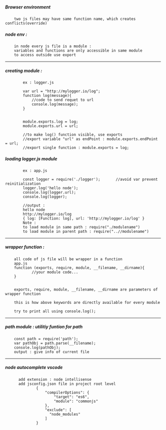 ##### Browser environment        
        two js files may have same function name, which creates conflicts(override)

##### node env :
        in node every js file is a module : 
        variables and functions are only accessible in same module
        to access outside use export


---

##### creating module : 
            ex : logger.js

            var url = "http://mylogger.io/log";
            function log(message){
                //code to send requet to url
                console.log(message);
            }


            module.exports.log = log;
            module.exports.url = url;

            //to make log() function visible, use exports            
            //export variable "url" as endPoint : module.exports.endPoint = url;
            //export single function : module.exports = log;            

##### loading logger.js module
            ex : app.js
            
            const logger = require('./logger');       //avoid var prevent reinitialization
            logger.log('hello node');
            console.log(logger.url);
            console.log(logger);
            
            //output :
            hello node
            http://mylogger.io/log
            { log: [Function: log], url: 'http://mylogger.io/log' }
            Note : 
            to load module in same path : require("./modulename")
            to load module in parent path : require("..//modulename")

---

##### wrapper function : 

        all code of js file will be wrapper in a function
        app.js
        function (exports, require, module, __filename, __dirname){
                //your module code...
        }


        exports, require, module, __filename, __dirname are parameters of wrapper function

        this is how above keywords are directly available for every module

        try to print all using console.log();


----

##### path module : utilitiy funtion for path

        const path = require('path');
        var pathObj = path.parse(__filename);
        console.log(pathObj);
        output : give info of current file


-----------------------
##### node autocomplete vscode 
          add extension : node intellisense
          add jsconfig.json file in project root level
                  {
                      "compilerOptions": {
                          "target": "es6",
                          "module": "commonjs"
                      },
                      "exclude": [
                        "node_modules"
                      ]
                  }

